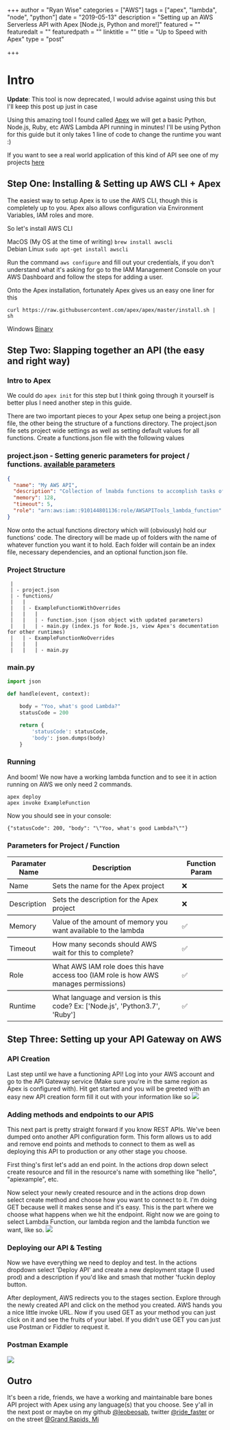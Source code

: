 +++
author = "Ryan Wise"
categories = ["AWS"]
tags = ["apex", "lambda", "node", "python"]
date = "2019-05-13"
description = "Setting up an AWS Serverless API with Apex [Node.js, Python and more!]"
featured = ""
featuredalt = ""
featuredpath = ""
linktitle = ""
title = "Up to Speed with Apex"
type = "post"

+++

# Intro
**Update**: This tool is now deprecated, I would advise against using this but I'll keep this post up just in case

Using this amazing tool I found called [Apex](https://apex.run) we will get a basic Python, Node.js, Ruby, etc AWS Lambda API running in minutes! I'll be using Python for this guide but it only takes 1 line of code to change the runtime you want :)

If you want to see a real world application of this kind of API see one of my projects [here](/lambda-s3-updater)

## Step One: Installing & Setting up AWS CLI + Apex
The easiest way to setup Apex is to use the AWS CLI, though this is completely up to you. Apex also allows configuration via Environment Variables, IAM roles and more.

So let's install AWS CLI

MacOS (My OS at the time of writing)
``` brew install awscli ```
<br>
Debian Linux
``` sudo apt-get install awscli ```

Run the command `aws configure` and fill out your credentials, if you don't understand what it's asking for go to the IAM Management Console on your AWS Dashboard and follow the steps for adding a user.

Onto the Apex installation, fortunately Apex gives us an easy one liner for this

``` curl https://raw.githubusercontent.com/apex/apex/master/install.sh | sh ```

Windows [Binary](https://github.com/apex/apex/releases)

## Step Two: Slapping together an API (the easy and right way)
### Intro to Apex
We could do `apex init` for this step but I think going through it yourself is better plus I need another step in this guide.

There are two important pieces to your Apex setup one being a project.json file, the other being the structure of a functions directory. The project.json file sets project wide settings as well as setting default values for all functions.
Create a functions.json file with the following values

### project.json - Setting generic parameters for project / functions. [available parameters](#parameters-for-project--function)
``` json
{
  "name": "My AWS API",
  "description": "Collection of lmabda functions to accomplish tasks of a sort",
  "memory": 128,
  "timeout": 5,
  "role": "arn:aws:iam::910144801136:role/AWSAPITools_lambda_function" // Note this is just my role, yours that you create will be different
}
```

Now onto the actual functions directory which will (obviously) hold our functions' code. The directory will be made up of folders with the name of whatever function you want it to hold. Each folder will contain be an index file, necessary dependencies, and an optional function.json file.

### Project Structure
```
 | 
 | - project.json
 | - functions/
 |   |
 |   | - ExampleFunctionWithOverrides
 |   |   |
 |   |   | - function.json (json object with updated parameters)
 |   |   | - main.py (index.js for Node.js, view Apex's documentation for other runtimes) 
 |   | - ExampleFunctionNoOverrides
 |   |   |
 |   |   | - main.py 
```

### main.py
``` python
import json

def handle(event, context):

    body = "Yoo, what's good Lambda?"
    statusCode = 200

    return {
        'statusCode': statusCode,
        'body': json.dumps(body)
    }
```

### Running
And boom! We now have a working lambda function and to see it in action running on AWS we only need 2 commands.
``` 
apex deploy
apex invoke ExampleFunction 
```
Now you should see in your console: 
```
{"statusCode": 200, "body": "\"Yoo, what's good Lambda?\""}
```

### Parameters for Project / Function

| Paramater Name | Description | Function Param |
| --- | --- | --- | 
| Name | Sets the name for the Apex project | ❌ |
| Description | Sets the description for the Apex project | ❌ |
| Memory | Value of the amount of memory you want available to the lambda | ✅ |
| Timeout | How many seconds should AWS wait for this to complete? | ✅ |
| Role | What AWS IAM role does this have access too (IAM role is how AWS manages permissions) | ✅ |
| Runtime | What language and version is this code? Ex: ['Node.js', 'Python3.7', 'Ruby'] | ✅ |

<style type="text/css">
/* Fixing this one off table */
#parameters-for-project--function + table thead tr {
    border-bottom: 2px solid #666;
}
#parameters-for-project--function + table tbody tr:not(:last-of-type) {
    border-bottom: 2px solid #666;
}
#parameters-for-project--function + table tr * {
    padding: 5px;
}
#parameters-for-project--function + table tr :nth-child(1) {
    width: 20%;
}
#parameters-for-project--function + table tr :nth-child(2) {
    width: 60%;
    padding-right: 20px 
}
#parameters-for-project--function + table tr :nth-child(3) {
    width: 20%;
}
</style>

## Step Three: Setting up your API Gateway on AWS
### API Creation
Last step until we have a functioning API! Log into your AWS account and go to the API Gateway service (Make sure you're in the same region as Apex is configured with). Hit get started and you will be greeted with an easy new API creation form fill it out with your information like so
<img ref="AWS API Create Configuration" src="/assets/img/posts/aws-api-with-apex/aws-api-create-1.png">
<br>

### Adding methods and endpoints to our APIS
This next part is pretty straight forward if you know REST APIs. We've been dumped onto another API configuration form. This form allows us to add and remove end points and methods to connect to them as well as deploying this API to production or any other stage you choose. 

First thing's first let's add an end point. In the actions drop down select create resource and fill in the resource's name with something like "hello", "apiexample", etc. 

Now select your newly created resource and in the actions drop down select create method and choose how you want to connect to it. I'm doing GET because well it makes sense and it's easy. This is the part where we choose what happens when we hit the endpoint. Right now we are going to select Lambda Function, our lambda region and the lambda function we want, like so.
<img ref="AWS API Create Endpoint" src="/assets/img/posts/aws-api-with-apex/create-endpoint-2.png">

### Deploying our API & Testing
Now we have everything we need to deploy and test. In the actions dropdown select 'Deploy API' and create a new deployment stage (I used prod) and a description if you'd like and smash that mother 'fuckin deploy button. 

After deployment, AWS redirects you to the stages section. Explore through the newly created API and click on the method you created. AWS hands you a nice little invoke URL. Now if you used GET as your method you can just click on it and see the fruits of your label. If you didn't use GET you can just use Postman or Fiddler to request it. 

### Postman Example
<img ref="AWS API Create Endpoint" src="/assets/img/posts/aws-api-with-apex/postman-example-3.png">

## Outro
It's been a ride, friends, we have a working and maintainable bare bones API project with Apex using any language(s) that you choose. See y'all in the next post or maybe on my github [@leobeosab](https://github.com/leobeosab), twitter [@ride_faster](https://twitter.com/ride_faster) or on the street [@Grand Rapids, Mi](https://www.google.com/maps/place/Grand+Rapids,+MI/@42.9563371,-85.7301284,12z/data=!3m1!4b1!4m5!3m4!1s0x88185460bb502815:0xa593aacb1bd3a8d0!8m2!3d42.9633599!4d-85.6680863)